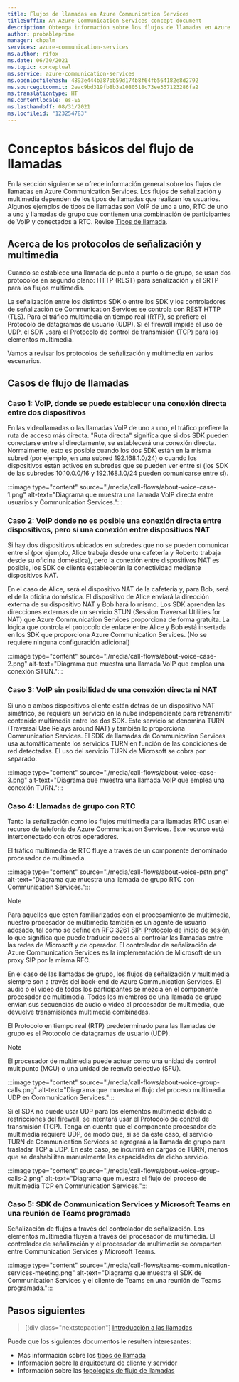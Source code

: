 ```yaml
---
title: Flujos de llamadas en Azure Communication Services
titleSuffix: An Azure Communication Services concept document
description: Obtenga información sobre los flujos de llamadas en Azure Communication Services.
author: probableprime
manager: chpalm
services: azure-communication-services
ms.author: rifox
ms.date: 06/30/2021
ms.topic: conceptual
ms.service: azure-communication-services
ms.openlocfilehash: 4893e444b387bb59d174b8f64fb564182e8d2792
ms.sourcegitcommit: 2eac9bd319fb8b3a1080518c73ee337123286fa2
ms.translationtype: HT
ms.contentlocale: es-ES
ms.lasthandoff: 08/31/2021
ms.locfileid: "123254783"
---
```

# <a name="call-flow-basics"></a>Conceptos básicos del flujo de llamadas

En la sección siguiente se ofrece información general sobre los flujos de llamadas en Azure Communication Services. Los flujos de señalización y multimedia dependen de los tipos de llamadas que realizan los usuarios. Algunos ejemplos de tipos de llamadas son VoIP de uno a uno, RTC de uno a uno y llamadas de grupo que contienen una combinación de participantes de VoIP y conectados a RTC. Revise [Tipos de llamada](./voice-video-calling/about-call-types.md).

## <a name="about-signaling-and-media-protocols"></a>Acerca de los protocolos de señalización y multimedia

Cuando se establece una llamada de punto a punto o de grupo, se usan dos protocolos en segundo plano: HTTP (REST) para señalización y el SRTP para los flujos multimedia.

La señalización entre los distintos SDK o entre los SDK y los controladores de señalización de Communication Services se controla con REST HTTP (TLS). Para el tráfico multimedia en tiempo real (RTP), se prefiere el Protocolo de datagramas de usuario (UDP). Si el firewall impide el uso de UDP, el SDK usará el Protocolo de control de transmisión (TCP) para los elementos multimedia.

Vamos a revisar los protocolos de señalización y multimedia en varios escenarios.

## <a name="call-flow-cases"></a>Casos de flujo de llamadas

### <a name="case-1-voip-where-a-direct-connection-between-two-devices-is-possible"></a>Caso 1: VoIP, donde se puede establecer una conexión directa entre dos dispositivos

En las videollamadas o las llamadas VoIP de uno a uno, el tráfico prefiere la ruta de acceso más directa. "Ruta directa" significa que si dos SDK pueden conectarse entre sí directamente, se establecerá una conexión directa. Normalmente, esto es posible cuando los dos SDK están en la misma subred (por ejemplo, en una subred 192.168.1.0/24) o cuando los dispositivos están activos en subredes que se pueden ver entre sí (los SDK de las subredes 10.10.0.0/16 y 192.168.1.0/24 pueden comunicarse entre sí).

:::image type="content" source="./media/call-flows/about-voice-case-1.png" alt-text="Diagrama que muestra una llamada VoIP directa entre usuarios y Communication Services.":::

### <a name="case-2-voip-where-a-direct-connection-between-devices-is-not-possible-but-where-connection-between-nat-devices-is-possible"></a>Caso 2: VoIP donde no es posible una conexión directa entre dispositivos, pero sí una conexión entre dispositivos NAT

Si hay dos dispositivos ubicados en subredes que no se pueden comunicar entre sí (por ejemplo, Alice trabaja desde una cafetería y Roberto trabaja desde su oficina doméstica), pero la conexión entre dispositivos NAT es posible, los SDK de cliente establecerán la conectividad mediante dispositivos NAT.

En el caso de Alice, será el dispositivo NAT de la cafetería y, para Bob, será el de la oficina doméstica. El dispositivo de Alice enviará la dirección externa de su dispositivo NAT y Bob hará lo mismo. Los SDK aprenden las direcciones externas de un servicio STUN (Session Traversal Utilities for NAT) que Azure Communication Services proporciona de forma gratuita. La lógica que controla el protocolo de enlace entre Alice y Bob está insertada en los SDK que proporciona Azure Communication Services. (No se requiere ninguna configuración adicional)

:::image type="content" source="./media/call-flows/about-voice-case-2.png" alt-text="Diagrama que muestra una llamada VoIP que emplea una conexión STUN.":::

### <a name="case-3-voip-where-neither-a-direct-nor-nat-connection-is-possible"></a>Caso 3: VoIP sin posibilidad de una conexión directa ni NAT

Si uno o ambos dispositivos cliente están detrás de un dispositivo NAT simétrico, se requiere un servicio en la nube independiente para retransmitir contenido multimedia entre los dos SDK. Este servicio se denomina TURN (Traversal Use Relays around NAT) y también lo proporciona Communication Services. El SDK de llamadas de Communication Services usa automáticamente los servicios TURN en función de las condiciones de red detectadas. El uso del servicio TURN de Microsoft se cobra por separado.

:::image type="content" source="./media/call-flows/about-voice-case-3.png" alt-text="Diagrama que muestra una llamada VoIP que emplea una conexión TURN.":::

### <a name="case-4-group-calls-with-pstn"></a>Caso 4: Llamadas de grupo con RTC

Tanto la señalización como los flujos multimedia para llamadas RTC usan el recurso de telefonía de Azure Communication Services. Este recurso está interconectado con otros operadores.

El tráfico multimedia de RTC fluye a través de un componente denominado procesador de multimedia.

:::image type="content" source="./media/call-flows/about-voice-pstn.png" alt-text="Diagrama que muestra una llamada de grupo RTC con Communication Services.":::

> [!NOTE]
> Para aquellos que estén familiarizados con el procesamiento de multimedia, nuestro procesador de multimedia también es un agente de usuario adosado, tal como se define en [RFC 3261 SIP: Protocolo de inicio de sesión](https://tools.ietf.org/html/rfc3261), lo que significa que puede traducir códecs al controlar las llamadas entre las redes de Microsoft y de operador. El controlador de señalización de Azure Communication Services es la implementación de Microsoft de un proxy SIP por la misma RFC.

En el caso de las llamadas de grupo, los flujos de señalización y multimedia siempre son a través del back-end de Azure Communication Services. El audio o el vídeo de todos los participantes se mezcla en el componente procesador de multimedia. Todos los miembros de una llamada de grupo envían sus secuencias de audio o vídeo al procesador de multimedia, que devuelve transmisiones multimedia combinadas.

El Protocolo en tiempo real (RTP) predeterminado para las llamadas de grupo es el Protocolo de datagramas de usuario (UDP).

> [!NOTE]
> El procesador de multimedia puede actuar como una unidad de control multipunto (MCU) o una unidad de reenvío selectivo (SFU).

:::image type="content" source="./media/call-flows/about-voice-group-calls.png" alt-text="Diagrama que muestra el flujo del proceso multimedia UDP en Communication Services.":::

Si el SDK no puede usar UDP para los elementos multimedia debido a restricciones del firewall, se intentará usar el Protocolo de control de transmisión (TCP). Tenga en cuenta que el componente procesador de multimedia requiere UDP, de modo que, si se da este caso, el servicio TURN de Communication Services se agregará a la llamada de grupo para trasladar TCP a UDP. En este caso, se incurrirá en cargos de TURN, menos que se deshabiliten manualmente las capacidades de dicho servicio.

:::image type="content" source="./media/call-flows/about-voice-group-calls-2.png" alt-text="Diagrama que muestra el flujo del proceso de multimedia TCP en Communication Services.":::

### <a name="case-5-communication-services-sdk-and-microsoft-teams-in-a-scheduled-teams-meeting"></a>Caso 5: SDK de Communication Services y Microsoft Teams en una reunión de Teams programada

Señalización de flujos a través del controlador de señalización. Los elementos multimedia fluyen a través del procesador de multimedia. El controlador de señalización y el procesador de multimedia se comparten entre Communication Services y Microsoft Teams.

:::image type="content" source="./media/call-flows/teams-communication-services-meeting.png" alt-text="Diagrama que muestra el SDK de Communication Services y el cliente de Teams en una reunión de Teams programada.":::



## <a name="next-steps"></a>Pasos siguientes

> [!div class="nextstepaction"]
> [Introducción a las llamadas](../quickstarts/voice-video-calling/getting-started-with-calling.md)

Puede que los siguientes documentos le resulten interesantes:

- Más información sobre los [tipos de llamada](../concepts/voice-video-calling/about-call-types.md)
- Información sobre la [arquitectura de cliente y servidor](./client-and-server-architecture.md)
- Información sobre las [topologías de flujo de llamadas](./detailed-call-flows.md)
